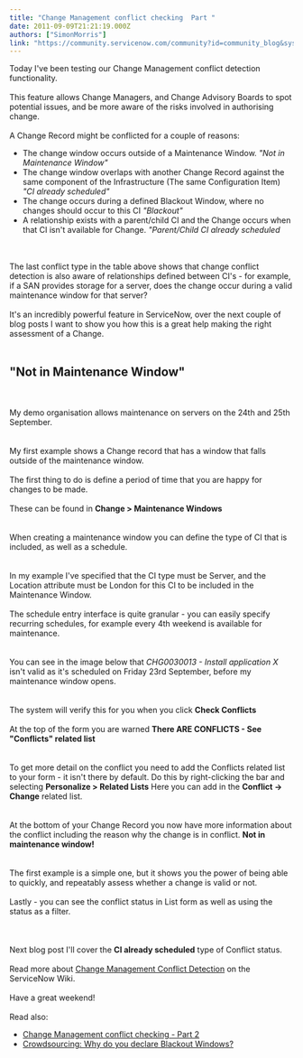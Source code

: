 ```yaml
---
title: "Change Management conflict checking  Part "
date: 2011-09-09T21:21:19.000Z
authors: ["SimonMorris"]
link: "https://community.servicenow.com/community?id=community_blog&sys_id=513e6e6ddbd0dbc01dcaf3231f96194b"
---
```

<p>Today I've been testing our Change Management conflict detection functionality.<br /><br />This feature allows Change Managers, and Change Advisory Boards to spot potential issues, and be more aware of the risks involved in authorising change.<br /><br />A Change Record might be conflicted for a couple of reasons:<br /><ul><li>The change window occurs outside of a Maintenance Window. <i>"Not in Maintenance Window"</i></li><li>The change window overlaps with another Change Record against the same component of the Infrastructure (The same Configuration Item) <i>"CI already scheduled"</i></li><li>The change occurs during a defined Blackout Window, where no changes should occur to this CI <i>"Blackout"</i></li><li>A relationship exists with a parent/child CI and the Change occurs when that CI isn't available for Change. <i>"Parent/Child CI already scheduled</i></li></ul><br /><br />The last conflict type in the table above shows that change conflict detection is also aware of relationships defined between CI's - for example, if a SAN provides storage for a server, does the change occur during a valid maintenance window for that server?<br /><br />It's an incredibly powerful feature in ServiceNow, over the next couple of blog posts I want to show you how this is a great help making the right assessment of a Change.<br /><br /><h2>"Not in Maintenance Window"</h2><br /><br />My demo organisation allows maintenance on servers on the 24th and 25th September. <br /><br /><img  alt="" class="jive-image" src="44dd7086db5c9304b322f4621f961963.iix" /><br /><br />My first example shows a Change record that has a window that falls outside of the maintenance window.<br /><br />The first thing to do is define a period of time that you are happy for changes to be made.<br /><br />These can be found in <b>Change &gt; Maintenance Windows</b><br /><br /><img  alt="" class="jive-image" src="c2a9984edb1c17041dcaf3231f9619fc.iix" /><br /><br />When creating a maintenance window you can define the type of CI that is included, as well as a schedule.<br /><br /><img  alt="" class="jive-image" src="4af8bb79dbd05fc03eb27a9e0f9619c1.iix" /><br /><br />In my example I've specified that the CI type must be Server, and the Location attribute must be London for this CI to be included in the Maintenance Window.<br /><br />The schedule entry interface is quite granular - you can easily specify recurring schedules, for example every 4th weekend is available for maintenance.<br /><br /><img  alt="" class="jive-image" src="c4956d4edb50d7049c9ffb651f9619d0.iix" /><br /><br />You can see in the image below that <i>CHG0030013 - Install application X</i> isn't valid as it's scheduled on Friday 23rd September, before my maintenance window opens.<br /><br /><img  alt="" class="jive-image" src="2eeff739db985704ed6af3231f96193a.iix" /><br /><br />The system will verify this for you when you click <b>Check Conflicts</b><br /><br />At the top of the form you are warned <b>There ARE CONFLICTS - See "Conflicts" related list</b><br /><br /><img  alt="" class="jive-image" src="09128d82dbdc9304b322f4621f9619de.iix" /><br /><br />To get more detail on the conflict you need to add the Conflicts related list to your form - it isn't there by default. Do this by right-clicking the bar and selecting <b>Personalize &gt; Related Lists</b> Here you can add in the <b>Conflict -&gt; Change</b> related list.<br /><br /><img  alt="" class="jive-image" src="00882d8edb58d7041dcaf3231f961945.iix" /><br /><br />At the bottom of your Change Record you now have more information about the conflict including the reason why the change is in conflict. <b>Not in maintenance window!</b><br /><br /><img  alt="" class="jive-image" src="224f50cadb9c9fc068c1fb651f961939.iix" /><br /><br />The first example is a simple one, but it shows you the power of being able to quickly, and repeatably assess whether a change is valid or not.<br /><br />Lastly - you can see the conflict status in List form as well as using the status as a filter.<br /><br /><img  alt="" class="jive-image" src="de16890adb9897041dcaf3231f9619df.iix" /><br /><br /><img  alt="" class="jive-image" src="184cd802db9c9704ed6af3231f961906.iix" /><br /><br />Next blog post I'll cover the <b>CI already scheduled</b> type of Conflict status.<br /><br />Read more about <a title="ki.service-now.com/index.php?title=Change_Management_Collision_Detector" href="http://wiki.service-now.com/index.php?title=Change_Management_Collision_Detector">Change Management Conflict Detection</a> on the ServiceNow Wiki.<br /><br />Have a great weekend!<br /><br />Read also:<br /><ul><li><a title="mmunity.service-now.com/blog/simonmorris/change-management-conflict-checking-part-2" href="http://community.service-now.com/blog/simonmorris/change-management-conflict-checking-part-2">Change Management conflict checking - Part 2</a></li><li><a title="mmunity.service-now.com/blog/simonmorris/crowdsourcing-why-do-you-declare-blackout-windows" href="http://community.service-now.com/blog/simonmorris/crowdsourcing-why-do-you-declare-blackout-windows">Crowdsourcing: Why do you declare Blackout Windows?</a><br /></li></ul></p>